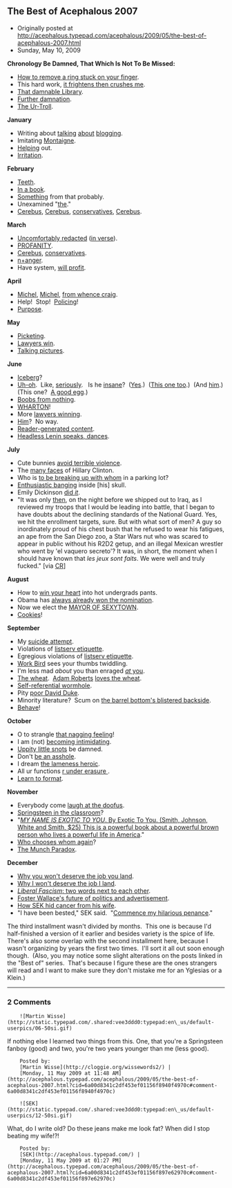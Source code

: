 ## The Best of Acephalous 2007

 * Originally posted at http://acephalous.typepad.com/acephalous/2009/05/the-best-of-acephalous-2007.html
 * Sunday, May 10, 2009



**Chronology Be Damned, That Which Is Not To Be Missed:**

*   [How to remove a ring stuck on your finger](http://acephalous.typepad.com/acephalous/2007/08/how-to-remove-a.html).
*   This hard work, [it frightens then crushes me](http://acephalous.typepad.com/acephalous/2007/09/baseball.html).
*   [That damnable Library](http://acephalous.typepad.com/acephalous/2007/10/cashier.html).
*   [Further damnation](http://acephalous.typepad.com/acephalous/2007/10/unbelievable-up.html).
*   [The Ur-Troll](http://acephalous.typepad.com/acephalous/2007/11/the-ur-troll.html).

**January**

*   Writing about [talking](http://acephalous.typepad.com/acephalous/2007/01/painstakingly\_c.html) [about](http://acephalous.typepad.com/acephalous/2007/01/reflections\_on\_.html) [blogging](http://acephalous.typepad.com/acephalous/2007/01/little\_circles.html).
*   Imitating [Montaigne](http://acephalous.typepad.com/acephalous/2007/01/of\_abomination\_.html).
*   [Helping](http://acephalous.typepad.com/acephalous/2007/01/grad\_school\_a\_p.html) out.
*   [Irritation](http://acephalous.typepad.com/acephalous/2007/01/statements\_broa.html).

**February**

*   [Teeth](http://acephalous.typepad.com/acephalous/2007/02/when\_streams\_of.html).
*   [In a book](http://acephalous.typepad.com/acephalous/2007/02/the\_sharp\_repor.html).
*   [Something](http://acephalous.typepad.com/acephalous/2007/02/of\_theories\_and.html) from that probably.
*   Unexamined "[the](http://acephalous.typepad.com/acephalous/2007/02/the\_intellectua.html)."
*   [Cerebus](http://acephalous.typepad.com/acephalous/2007/02/conservative\_li.html), [Cerebus](http://acephalous.typepad.com/acephalous/2007/02/cerebus\_and\_mod.html), [conservatives](http://acephalous.typepad.com/acephalous/2007/02/more\_on\_the\_pos.html), [Cerebus](http://acephalous.typepad.com/acephalous/2007/02/cerebus\_and\_mod\_1.html).

**March**

*   [Uncomfortably redacted](http://acephalous.typepad.com/acephalous/2007/03/and\_yet\_i\_still.html) ([in verse](http://acephalous.typepad.com/acephalous/2007/03/you\_make\_me\_unc.html)).
*   [PROFANITY](http://acephalous.typepad.com/acephalous/2007/03/show\_me\_your\_wo.html).
*   [Cerebus](http://acephalous.typepad.com/acephalous/2007/03/cerebus\_and\_mod.html), [conservatives](http://acephalous.typepad.com/acephalous/2007/03/why\_dont\_republ.html).
*   [n+anger](http://acephalous.typepad.com/acephalous/2007/03/n1\_vs\_litblogge.html).
*   Have system, [will profit](http://acephalous.typepad.com/acephalous/2007/03/welcome\_to\_acep.html).

**April**

*   [Michel](http://acephalous.typepad.com/acephalous/2007/04/the\_warden\_will.html), [Michel](http://acephalous.typepad.com/acephalous/2007/04/with\_apologies\_.html), [from whence craig](http://acephalous.typepad.com/acephalous/2007/04/on\_the\_impossib.html).
*   Help!  Stop!  [Policing](http://acephalous.typepad.com/acephalous/2007/04/how\_to\_police\_t.html)!
*   [Purpose](http://acephalous.typepad.com/acephalous/2007/04/the\_novel\_of\_pu.html).

**May**

*   [Picketing](http://acephalous.typepad.com/acephalous/2007/05/cue\_blogwide\_st.html).
*   [Lawyers win](http://acephalous.typepad.com/acephalous/2007/05/defeat.html).
*   [Talking pictures](http://acephalous.typepad.com/acephalous/2007/05/panel\_podcast.html).

**June**

*   [Iceberg](http://acephalous.typepad.com/acephalous/2007/06/click\_for\_large.html)?
*   [Uh-oh](http://acephalous.typepad.com/acephalous/2007/06/why\_context\_mat.html).  Like, [seriously](http://acephalous.typepad.com/acephalous/2007/06/time\_to\_be\_tatt.html).   Is he [insane](http://acephalous.typepad.com/acephalous/2007/06/refined\_white\_s.html)?  ([Yes](http://acephalous.typepad.com/acephalous/2007/06/update\_on\_the\_s.html).)  ([This one too](http://acephalous.typepad.com/acephalous/2007/06/generals\_gone\_r.html).)  (And [him](http://acephalous.typepad.com/acephalous/2007/06/a\_post\_every\_hi.html).)  (This one?  [A good egg](http://acephalous.typepad.com/acephalous/2007/06/update\_africana.html).)
*   [Boobs from nothing](http://acephalous.typepad.com/acephalous/2007/06/nice\_breasts\_to.html).
*   [WHARTON](http://acephalous.typepad.com/acephalous/2007/06/wharton.html)!
*   More [lawyers winning](http://acephalous.typepad.com/acephalous/2007/06/last\_month\_i\_ch.html).
*   [Him](http://acephalous.typepad.com/acephalous/2007/06/that\_nick\_ut.html)?  No way.
*   [Reader-generated content](http://acephalous.typepad.com/acephalous/2007/06/blogwar-an-inte.html).
*   [Headless Lenin speaks, dances](http://acephalous.typepad.com/acephalous/2007/06/the-first-ever-.html).

**July** 

*   Cute bunnies [avoid terrible violence](http://acephalous.typepad.com/acephalous/2007/07/cute-bunny-save.html).
*   The [many faces](http://acephalous.typepad.com/acephalous/2007/07/republicans-mak.html) of Hillary Clinton.
*   Who is [to be breaking up with whom](http://acephalous.typepad.com/acephalous/2007/07/you-are-not-to-.html) in a parking lot?
*   [Enthusiastic banging](http://acephalous.typepad.com/acephalous/2007/07/things-did-you-.html) inside [his] skull.
*   Emily Dickinson [did _it_](http://acephalous.typepad.com/acephalous/2007/07/emily-dickinson.html).
*   "It was only [then](http://acephalous.typepad.com/acephalous/2007/07/first-ever-acep.html), on the night before we shipped out to Iraq, as I
reviewed my troops that I would be leading into battle, that I began to
have doubts about the declining standards of the National Guard. Yes,
we hit the enrollment targets, sure. But with what sort of men? A guy
so inordinately proud of his chest bush that he refused to wear his
fatigues, an ape from the San Diego zoo, a Star Wars nut who was scared
to appear in public without his R2D2 getup, and an illegal Mexican
wrestler who went by 'el vaquero secreto'? It was, in short, the moment
when I should have known that _les jeux sont faits_. We were well and
truly fucked." [via [CR](http://adswithoutproducts.typepad.com/)]

**August**

*   How to [win your heart](http://acephalous.typepad.com/acephalous/2007/08/how-to-win-your.html) into hot undergrads pants.
*   Obama has [always already won the nomination](http://acephalous.typepad.com/acephalous/2007/08/breaking-news-s.html).
*   Now we elect the [MAYOR OF SEXYTOWN](http://acephalous.typepad.com/acephalous/2007/08/onika-is-the-ma.html).
*   [Cookies](http://acephalous.typepad.com/acephalous/2007/08/behold-the-inte.html)!

**September**

*   My [suicide attempt](http://acephalous.typepad.com/acephalous/2007/09/baseball.html).
*   Violations of [listserv etiquette](http://acephalous.typepad.com/acephalous/2007/09/what-they-see-w.html).
*   Egregious violations of [listserv etiquette](http://acephalous.typepad.com/acephalous/2007/09/more-on-listser.html).
*   [Work Bird](http://acephalous.typepad.com/acephalous/2007/09/fyi.html) sees your thumbs twiddling.
*   I'm less mad _about_ you than enraged [_at_ you](http://acephalous.typepad.com/acephalous/2007/09/a-letter-soon-t.html).
*   [The wheat](http://acephalous.typepad.com/acephalous/2007/09/wheat-lots-of-w.html).  [Adam Roberts](http://adamroberts.com/) [loves the wheat](http://acephalous.typepad.com/acephalous/2007/09/wheat-lots-of-w.html#comment-82740375).
*   [Self-referential wormhole](http://acephalous.typepad.com/acephalous/2007/09/the-best-of-ace.html).
*   Pity [poor David Duke](http://acephalous.typepad.com/acephalous/2007/09/update-on-the-j.html).
*   Minority literature?  Scum on [the barrel bottom's blistered backside](http://acephalous.typepad.com/acephalous/2007/09/caribbean-liter.html).
*   [Behave](http://acephalous.typepad.com/acephalous/2007/09/what-they-see-w.html)!

**October**

*   O to strangle [that nagging feeling](http://acephalous.typepad.com/acephalous/2007/10/the-dissertatio.html)!
*   I am (not) [becoming intimidating](http://acephalous.typepad.com/acephalous/2007/10/i-am-become-int.html).
*   [Uppity little snots](http://acephalous.typepad.com/acephalous/2007/10/on-uppity-littl.html) be damned.
*   Don't [be an asshole](http://acephalous.typepad.com/acephalous/2007/10/the-key-to-lite.html).
*   I dream [the lameness heroic](http://acephalous.typepad.com/acephalous/2007/10/the-key-to-lite.html).
*   All ur functions [r under 
erasure
](http://acephalous.typepad.com/acephalous/2007/10/grad-student-ho.html).
*   [Learn to format](http://acephalous.typepad.com/acephalous/2007/10/how-to-be-a-blo.html).

**November** 

*   Everybody come [laugh at the doofus](http://acephalous.typepad.com/acephalous/2007/11/i-have-producti.html).
*   [Springsteen in the classroom](http://acephalous.typepad.com/acephalous/2007/11/perceived-lack.html)?
*   "[_MY NAME IS EXOTIC TO YOU_. By Exotic To You. (Smith, Johnson, White and Smith, $25) This is a powerful book about a powerful brown person who lives a powerful life in America](http://acephalous.typepad.com/acephalous/2007/11/the-new-york-ti.html)."
*   [Who chooses whom again](http://acephalous.typepad.com/acephalous/2007/11/the-cat-post.html)?
*   [The Munch Paradox](http://acephalous.typepad.com/acephalous/2007/11/homicide.html).

**December** 

*   [Why you won't deserve the job you land](http://acephalous.typepad.com/acephalous/2007/12/you-dont-deserv.html).
*   [Why I won't deserve the job I land](http://acephalous.typepad.com/acephalous/2007/12/i-wont-deserve.html).
*   [_Liberal Fascism_: two words next to each other](http://acephalous.typepad.com/acephalous/2007/12/i-recognize-i-c.html).
*   [Foster Wallace's future of politics and advertisement](http://acephalous.typepad.com/acephalous/2007/12/the-future-of-p.html).
*   [How SEK hid cancer from his wife](http://acephalous.typepad.com/acephalous/2007/12/how-sek-hid-can.html).
*   "I have been bested," SEK said.  "[Commence my hilarious penance](http://acephalous.typepad.com/acephalous/2007/12/unbelievable-th.html)."

The third installment wasn't divided by months.  This one is because I'd half-finished a version of it earlier and besides variety is the spice of life.  There's also some overlap with the second installment here, because I wasn't organizing by years the first two times.  I'll sort it all out soon enough though.  (Also, you may notice some slight alterations on the posts linked in the "Best of" series.  That's because I figure these are the ones strangers will read and I want to make sure they don't mistake me for an Yglesias or a Klein.)

		

* * *

### 2 Comments 

		

                
[]()

	

		![Martin Wisse](http://static.typepad.com/.shared:vee3ddd0:typepad:en\_us/default-userpics/06-50si.gif)
	

	

		

If nothing else I learned two things from this. One, that you're a Springsteen fanboy (good) and two, you're two years younger than me (less good).

	

		Posted by:
		[Martin Wisse](http://cloggie.org/wissewords2/) |
		[Monday, 11 May 2009 at 11:48 AM](http://acephalous.typepad.com/acephalous/2009/05/the-best-of-acephalous-2007.html?cid=6a00d8341c2df453ef01156f8940f4970c#comment-6a00d8341c2df453ef01156f8940f4970c)

[]()

	

		![SEK](http://static.typepad.com/.shared:vee3ddd0:typepad:en\_us/default-userpics/12-50si.gif)
	

	

		

What, do I write old?  Do these jeans make me look fat?  When did I stop beating my wife!?!

	

		Posted by:
		[SEK](http://acephalous.typepad.com/) |
		[Monday, 11 May 2009 at 01:27 PM](http://acephalous.typepad.com/acephalous/2009/05/the-best-of-acephalous-2007.html?cid=6a00d8341c2df453ef01156f897e62970c#comment-6a00d8341c2df453ef01156f897e62970c)

		

        